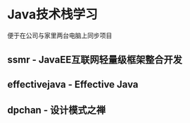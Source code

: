 # Java技术栈学习
便于在公司与家里两台电脑上同步项目
## ssmr - JavaEE互联网轻量级框架整合开发
## effectivejava - Effective Java
## dpchan - 设计模式之禅
